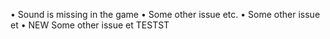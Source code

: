 • Sound is missing in the game
• Some other issue etc.
• Some other issue et
• NEW Some other issue et
TESTST
